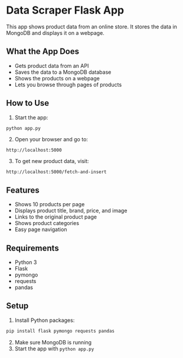 # Data Scraper Flask App

This app shows product data from an online store. It stores the data in MongoDB and displays it on a webpage.

## What the App Does

- Gets product data from an API
- Saves the data to a MongoDB database
- Shows the products on a webpage
- Lets you browse through pages of products

## How to Use

1. Start the app:
```bash
python app.py
```

2. Open your browser and go to:
```
http://localhost:5000
```

3. To get new product data, visit:
```
http://localhost:5000/fetch-and-insert
```

## Features

- Shows 10 products per page
- Displays product title, brand, price, and image
- Links to the original product page
- Shows product categories
- Easy page navigation

## Requirements

- Python 3
- Flask
- pymongo
- requests
- pandas

## Setup

1. Install Python packages:
```bash
pip install flask pymongo requests pandas
```

2. Make sure MongoDB is running
3. Start the app with `python app.py`